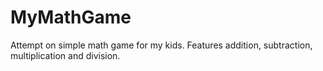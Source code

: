 # MyMathGame
Attempt on simple math game for my kids. Features addition, subtraction, multiplication and division.
